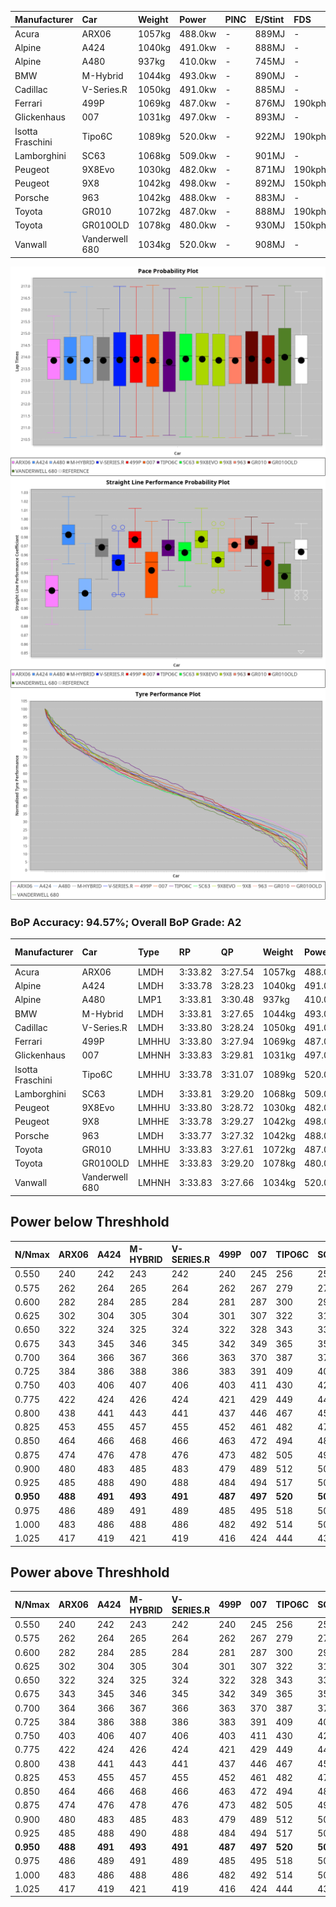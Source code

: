 | Manufacturer     | Car            | Weight | Power   | PINC    | E/Stint | FDS     |
|:-|:-|:-|:-|:-|:-|:-|
| Acura            | ARX06          | 1057kg | 488.0kw |    -    | 889MJ   |    -    |
| Alpine           | A424           | 1040kg | 491.0kw |    -    | 888MJ   |    -    |
| Alpine           | A480           | 937kg  | 410.0kw |    -    | 745MJ   |    -    |
| BMW              | M-Hybrid       | 1044kg | 493.0kw |    -    | 890MJ   |    -    |
| Cadillac         | V-Series.R     | 1050kg | 491.0kw |    -    | 885MJ   |    -    |
| Ferrari          | 499P           | 1069kg | 487.0kw |    -    | 876MJ   | 190kph  |
| Glickenhaus      | 007            | 1031kg | 497.0kw |    -    | 893MJ   |    -    |
| Isotta Fraschini | Tipo6C         | 1089kg | 520.0kw |    -    | 922MJ   | 190kph  |
| Lamborghini      | SC63           | 1068kg | 509.0kw |    -    | 901MJ   |    -    |
| Peugeot          | 9X8Evo         | 1030kg | 482.0kw |    -    | 871MJ   | 190kph  |
| Peugeot          | 9X8            | 1042kg | 498.0kw |    -    | 892MJ   | 150kph  |
| Porsche          | 963            | 1042kg | 488.0kw |    -    | 883MJ   |    -    |
| Toyota           | GR010          | 1072kg | 487.0kw |    -    | 888MJ   | 190kph  |
| Toyota           | GR010OLD       | 1078kg | 480.0kw |    -    | 930MJ   | 150kph  |
| Vanwall          | Vanderwell 680 | 1034kg | 520.0kw |    -    | 908MJ   |    -    |

![PACECHART](./IMG/AUTO.png)
![STRAIGHTLINEPERFORMANCECHART](./IMG/AUTO_sp.png)
![TYREPERFORMANCECHART](./IMG/AUTO_tw.png)

### BoP Accuracy: 94.57%; Overall BoP Grade: A2
| Manufacturer     | Car            | Type  | RP      | QP      | Weight | Power¹  | Threshhold | PINC    | Power²   | E/Stint | AVG Vmax  | FDS     | RDLC | L/Stint | BOP-Grade | Model Accuracy | Model Points | Match%  | SimDiff |
|:-|:-|:-|:-|:-|:-|:-|:-|:-|:-|:-|:-|:-|:-|:-|:-|:-|:-|:-|:-|
| Acura            | ARX06          | LMDH  | 3:33.82 | 3:27.54 | 1057kg | 488.0kw | 0.0kph     |    -    | 488.00kw |  889MJ  | 317.16kph |    -    | 1.01 | 12      | +C1       | 100.00%        | 996          | 78.81%  | #       |
| Alpine           | A424           | LMDH  | 3:33.78 | 3:28.23 | 1040kg | 491.0kw | 0.0kph     |    -    | 491.00kw |  888MJ  | 329.11kph |    -    | 1.01 | 12      | ~A1       | 100.00%        | 946          | 98.91%  | ±0.75s  |
| Alpine           | A480           | LMP1  | 3:33.81 | 3:30.48 |  937kg | 410.0kw | 0.0kph     |    -    | 410.00kw |  745MJ  | 315.49kph |    -    | 1.00 | 11      | ~A1       | 97.08%         | 1727         | 100.00% | ±0.34s  |
| BMW              | M-Hybrid       | LMDH  | 3:33.81 | 3:27.65 | 1044kg | 493.0kw | 0.0kph     |    -    | 493.00kw |  890MJ  | 326.73kph |    -    | 1.01 | 12      | -A2       | 100.00%        | 1998         | 91.00%  | ±1.16s  |
| Cadillac         | V-Series.R     | LMDH  | 3:33.80 | 3:28.24 | 1050kg | 491.0kw | 0.0kph     |    -    | 491.00kw |  885MJ  | 323.05kph |    -    | 1.01 | 12      | ~A1       | 98.11%         | 3991         | 96.21%  | ±2.01s  |
| Ferrari          | 499P           | LMHHU | 3:33.80 | 3:27.94 | 1069kg | 487.0kw | 0.0kph     |    -    | 487.00kw |  876MJ  | 326.10kph | 190kph  | 1.02 | 12      | ~A1       | 98.72%         | 4180         | 100.00% | ±2.10s  |
| Glickenhaus      | 007            | LMHNH | 3:33.83 | 3:29.81 | 1031kg | 497.0kw | 0.0kph     |    -    | 497.00kw |  893MJ  | 323.57kph |    -    | 0.97 | 12      | ~A1       | 94.07%         | 2174         | 95.87%  | ±2.46s  |
| Isotta Fraschini | Tipo6C         | LMHHU | 3:33.78 | 3:31.07 | 1089kg | 520.0kw | 0.0kph     |    -    | 520.00kw |  922MJ  | 327.47kph | 190kph  | 1.01 | 12      | +C1       | 97.73%         | 129          | 78.22%  | ±2.61s  |
| Lamborghini      | SC63           | LMDH  | 3:33.81 | 3:29.20 | 1068kg | 509.0kw | 0.0kph     |    -    | 509.00kw |  901MJ  | 326.27kph |    -    | 1.02 | 12      | ~A1       | 100.00%        | 784          | 96.94%  | ±2.16s  |
| Peugeot          | 9X8Evo         | LMHHU | 3:33.80 | 3:28.72 | 1030kg | 482.0kw | 0.0kph     |    -    | 482.00kw |  871MJ  | 327.73kph | 190kph  | 1.02 | 12      | ~A1       | 100.00%        | 636          | 100.00% | ±2.08s  |
| Peugeot          | 9X8            | LMHHE | 3:33.78 | 3:29.27 | 1042kg | 498.0kw | 0.0kph     |    -    | 498.00kw |  892MJ  | 324.19kph | 150kph  | 1.02 | 12      | ~A1       | 99.28%         | 4250         | 100.00% | ±0.66s  |
| Porsche          | 963            | LMDH  | 3:33.77 | 3:27.32 | 1042kg | 488.0kw | 0.0kph     |    -    | 488.00kw |  883MJ  | 326.71kph |    -    | 1.01 | 12      | ~A1       | 99.91%         | 11713        | 100.00% | ±1.97s  |
| Toyota           | GR010          | LMHHU | 3:33.83 | 3:27.61 | 1072kg | 487.0kw | 0.0kph     |    -    | 487.00kw |  888MJ  | 325.35kph | 190kph  | 1.01 | 12      | ~A1       | 99.90%         | 3123         | 100.00% | ±2.05s  |
| Toyota           | GR010OLD       | LMHHE | 3:33.83 | 3:29.20 | 1078kg | 480.0kw | 0.0kph     |    -    | 480.00kw |  930MJ  | 320.33kph | 150kph  | 1.01 | 12      | +B2       | 100.00%        | 730          | 82.66%  | ±3.86s  |
| Vanwall          | Vanderwell 680 | LMHNH | 3:33.83 | 3:27.66 | 1034kg | 520.0kw | 0.0kph     |    -    | 520.00kw |  908MJ  | 324.82kph |    -    | 1.01 | 12      | ~A1       | 95.99%         | 527          | 100.00% | ±1.29s  |

## Power below Threshhold
| N/Nmax    | ARX06   | A424    | M-HYBRID | V-SERIES.R | 499P    | 007     | TIPO6C  | SC63    | 9X8EVO  | 9X8     | 963     | GR010   | GR010OLD | VANDERWELL 680 | ​     | RPM      | A480    |
|:-|:-|:-|:-|:-|:-|:-|:-|:-|:-|:-|:-|:-|:-|:-|:-|:-|:-|
|  0.550    |  240    |  242    |  243     |  242       |  240    |  245    |  256    |  251    |  237    |  245    |  240    |  240    |  236     |  256           |  ​    |   --     |   -     |
|  0.575    |  262    |  264    |  265     |  264       |  262    |  267    |  279    |  274    |  259    |  268    |  262    |  262    |  258     |  279           |  ​    |   --     |   -     |
|  0.600    |  282    |  284    |  285     |  284       |  281    |  287    |  300    |  294    |  278    |  288    |  282    |  281    |  277     |  300           |  ​    |   --     |   -     |
|  0.625    |  302    |  304    |  305     |  304       |  301    |  307    |  322    |  315    |  298    |  308    |  302    |  301    |  297     |  322           |  ​    |   --     |   -     |
|  0.650    |  322    |  324    |  325     |  324       |  322    |  328    |  343    |  336    |  318    |  329    |  322    |  322    |  317     |  343           |  ​    |   --     |   -     |
|  0.675    |  343    |  345    |  346     |  345       |  342    |  349    |  365    |  357    |  338    |  350    |  343    |  342    |  337     |  365           |  ​    |   --     |   -     |
|  0.700    |  364    |  366    |  367     |  366       |  363    |  370    |  387    |  379    |  359    |  371    |  364    |  363    |  358     |  387           |  ​    |   --     |   -     |
|  0.725    |  384    |  386    |  388     |  386       |  383    |  391    |  409    |  400    |  380    |  392    |  384    |  383    |  378     |  409           |  ​    |   --     |   -     |
|  0.750    |  403    |  406    |  407     |  406       |  403    |  411    |  430    |  421    |  399    |  411    |  403    |  403    |  397     |  430           |  ​    |   --     |   -     |
|  0.775    |  422    |  424    |  426     |  424       |  421    |  429    |  449    |  440    |  417    |  430    |  422    |  421    |  415     |  449           |  ​    |  5000    |  241    |
|  0.800    |  438    |  441    |  443     |  441       |  437    |  446    |  467    |  457    |  433    |  447    |  438    |  437    |  431     |  467           |  ​    |  5500    |  284    |
|  0.825    |  453    |  455    |  457     |  455       |  452    |  461    |  482    |  472    |  447    |  462    |  453    |  452    |  445     |  482           |  ​    |  6000    |  318    |
|  0.850    |  464    |  466    |  468     |  466       |  463    |  472    |  494    |  484    |  458    |  473    |  464    |  463    |  456     |  494           |  ​    |  6500    |  359    |
|  0.875    |  474    |  476    |  478     |  476       |  473    |  482    |  505    |  494    |  468    |  483    |  474    |  473    |  466     |  505           |  ​    |  7000    |  401    |
|  0.900    |  480    |  483    |  485     |  483       |  479    |  489    |  512    |  501    |  474    |  490    |  480    |  479    |  472     |  512           |  ​    |  7500    |  411    |
|  0.925    |  485    |  488    |  490     |  488       |  484    |  494    |  517    |  506    |  479    |  495    |  485    |  484    |  477     |  517           |  ​    |  8000    |  407    |
| **0.950** | **488** | **491** | **493**  | **491**    | **487** | **497** | **520** | **509** | **482** | **498** | **488** | **487** | **480**  | **520**        | **​** | **8500** | **410** |
|  0.975    |  486    |  489    |  491     |  489       |  485    |  495    |  518    |  507    |  480    |  496    |  486    |  485    |  478     |  518           |  ​    |  9000    |  205    |
|  1.000    |  483    |  486    |  488     |  486       |  482    |  492    |  514    |  504    |  477    |  493    |  483    |  482    |  475     |  514           |  ​    |   --     |   -     |
|  1.025    |  417    |  419    |  421     |  419       |  416    |  424    |  444    |  435    |  412    |  425    |  417    |  416    |  410     |  444           |  ​    |   --     |   -     |

## Power above Threshhold
| N/Nmax    | ARX06   | A424    | M-HYBRID | V-SERIES.R | 499P    | 007     | TIPO6C  | SC63    | 9X8EVO  | 9X8     | 963     | GR010   | GR010OLD | VANDERWELL 680 | ​     | RPM      | A480    |
|:-|:-|:-|:-|:-|:-|:-|:-|:-|:-|:-|:-|:-|:-|:-|:-|:-|:-|
|  0.550    |  240    |  242    |  243     |  242       |  240    |  245    |  256    |  251    |  237    |  245    |  240    |  240    |  236     |  256           |  ​    |   --     |   -     |
|  0.575    |  262    |  264    |  265     |  264       |  262    |  267    |  279    |  274    |  259    |  268    |  262    |  262    |  258     |  279           |  ​    |   --     |   -     |
|  0.600    |  282    |  284    |  285     |  284       |  281    |  287    |  300    |  294    |  278    |  288    |  282    |  281    |  277     |  300           |  ​    |   --     |   -     |
|  0.625    |  302    |  304    |  305     |  304       |  301    |  307    |  322    |  315    |  298    |  308    |  302    |  301    |  297     |  322           |  ​    |   --     |   -     |
|  0.650    |  322    |  324    |  325     |  324       |  322    |  328    |  343    |  336    |  318    |  329    |  322    |  322    |  317     |  343           |  ​    |   --     |   -     |
|  0.675    |  343    |  345    |  346     |  345       |  342    |  349    |  365    |  357    |  338    |  350    |  343    |  342    |  337     |  365           |  ​    |   --     |   -     |
|  0.700    |  364    |  366    |  367     |  366       |  363    |  370    |  387    |  379    |  359    |  371    |  364    |  363    |  358     |  387           |  ​    |   --     |   -     |
|  0.725    |  384    |  386    |  388     |  386       |  383    |  391    |  409    |  400    |  380    |  392    |  384    |  383    |  378     |  409           |  ​    |   --     |   -     |
|  0.750    |  403    |  406    |  407     |  406       |  403    |  411    |  430    |  421    |  399    |  411    |  403    |  403    |  397     |  430           |  ​    |   --     |   -     |
|  0.775    |  422    |  424    |  426     |  424       |  421    |  429    |  449    |  440    |  417    |  430    |  422    |  421    |  415     |  449           |  ​    |  5000    |  241    |
|  0.800    |  438    |  441    |  443     |  441       |  437    |  446    |  467    |  457    |  433    |  447    |  438    |  437    |  431     |  467           |  ​    |  5500    |  284    |
|  0.825    |  453    |  455    |  457     |  455       |  452    |  461    |  482    |  472    |  447    |  462    |  453    |  452    |  445     |  482           |  ​    |  6000    |  318    |
|  0.850    |  464    |  466    |  468     |  466       |  463    |  472    |  494    |  484    |  458    |  473    |  464    |  463    |  456     |  494           |  ​    |  6500    |  359    |
|  0.875    |  474    |  476    |  478     |  476       |  473    |  482    |  505    |  494    |  468    |  483    |  474    |  473    |  466     |  505           |  ​    |  7000    |  401    |
|  0.900    |  480    |  483    |  485     |  483       |  479    |  489    |  512    |  501    |  474    |  490    |  480    |  479    |  472     |  512           |  ​    |  7500    |  411    |
|  0.925    |  485    |  488    |  490     |  488       |  484    |  494    |  517    |  506    |  479    |  495    |  485    |  484    |  477     |  517           |  ​    |  8000    |  407    |
| **0.950** | **488** | **491** | **493**  | **491**    | **487** | **497** | **520** | **509** | **482** | **498** | **488** | **487** | **480**  | **520**        | **​** | **8500** | **410** |
|  0.975    |  486    |  489    |  491     |  489       |  485    |  495    |  518    |  507    |  480    |  496    |  486    |  485    |  478     |  518           |  ​    |  9000    |  205    |
|  1.000    |  483    |  486    |  488     |  486       |  482    |  492    |  514    |  504    |  477    |  493    |  483    |  482    |  475     |  514           |  ​    |   --     |   -     |
|  1.025    |  417    |  419    |  421     |  419       |  416    |  424    |  444    |  435    |  412    |  425    |  417    |  416    |  410     |  444           |  ​    |   --     |   -     |
